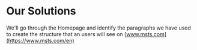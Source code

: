 # Our Solutions

We'll go through the Homepage and identify the paragraphs we have used to create the structure that an users will see on [www.msts.com](https://www.msts.com/en)

